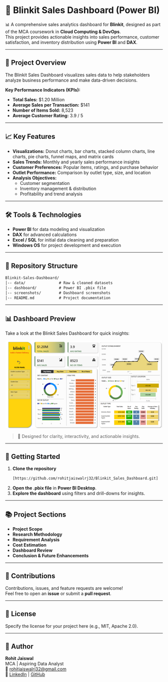 
# 🛒 Blinkit Sales Dashboard (Power BI)

📊 A comprehensive sales analytics dashboard for **Blinkit**, designed as part of the MCA coursework in **Cloud Computing & DevOps**.  
This project provides actionable insights into sales performance, customer satisfaction, and inventory distribution using **Power BI** and **DAX**.

---

## 📖 Project Overview  
The Blinkit Sales Dashboard visualizes sales data to help stakeholders analyze business performance and make data-driven decisions.  

**Key Performance Indicators (KPIs):**
- **Total Sales:** $1.20 Million  
- **Average Sales per Transaction:** $141  
- **Number of Items Sold:** 8,523  
- **Average Customer Rating:** 3.9 / 5  

---

## 📈 Key Features
- **Visualizations:** Donut charts, bar charts, stacked column charts, line charts, pie charts, funnel maps, and matrix cards  
- **Sales Trends:** Monthly and yearly sales performance insights  
- **Customer Preferences:** Popular items, ratings, and purchase behavior  
- **Outlet Performance:** Comparison by outlet type, size, and location  
- **Analysis Objectives:**
  - Customer segmentation  
  - Inventory management & distribution  
  - Profitability and trend analysis  

---

## 🛠️ Tools & Technologies  
- **Power BI** for data modeling and visualization  
- **DAX** for advanced calculations  
- **Excel / SQL** for initial data cleaning and preparation  
- **Windows OS** for project development and execution  

---

## 📁 Repository Structure  
```
Blinkit-Sales-Dashboard/
│-- data/               # Raw & cleaned datasets
│-- dashboard/          # Power BI .pbix file
│-- screenshots/        # Dashboard screenshots
│-- README.md           # Project documentation
```

---

## 📊 Dashboard Preview  

Take a look at the Blinkit Sales Dashboard for quick insights:  

![Dashboard Screenshot](screenshots/Dashboard.png)  

> 🎯 Designed for clarity, interactivity, and actionable insights.

---

## 🚀 Getting Started  

1. **Clone the repository**  
   ```bash
   [https://github.com/rohitjaiswalrj32/Blinkit_Sales_Dashboard.git]
   ```
2. **Open the .pbix file** in **Power BI Desktop**.  
3. **Explore the dashboard** using filters and drill-downs for insights.  

---

## 📚 Project Sections  
- **Project Scope**  
- **Research Methodology**  
- **Requirement Analysis**  
- **Cost Estimation**  
- **Dashboard Review**  
- **Conclusion & Future Enhancements**  

---

## 🤝 Contributions  
Contributions, issues, and feature requests are welcome!  
Feel free to open an **issue** or submit a **pull request**.

---

## 📜 License  
Specify the license for your project here (e.g., MIT, Apache 2.0).  

---

## 👤 Author  
**Rohit Jaiswal**  
MCA | Aspiring Data Analyst  
📧 [rohitjaiswalrj32@gmail.com](mailto:rohitjaiswalrj32@gmail.com)  
🔗 [LinkedIn](https://www.linkedin.com/in/rohitjaiswalrj32/) | [GitHub](https://github.com/rohitjaiswalrj32)  
